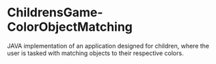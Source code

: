 # ChildrensGame-ColorObjectMatching
JAVA implementation of an application designed for children, where the user is tasked with matching objects to their respective colors.
